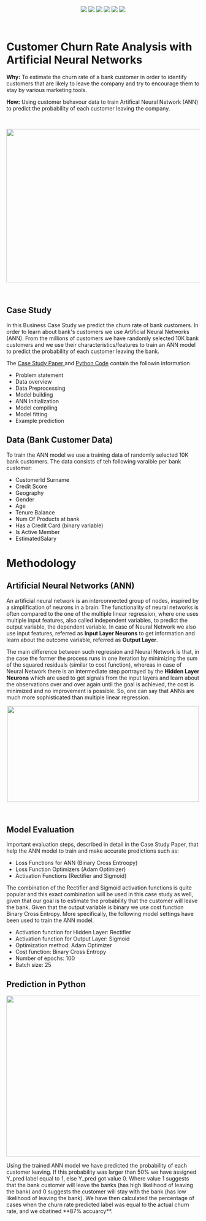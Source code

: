 <br><br>
<p align="center">
   
   <a href="https://github.com/TatevKaren/artificial-neural-network-business_case_study/blob/main/Artificial_Neural_Networks_Case_Study-2.pdf">
        <img src="https://img.shields.io/badge/Deep__Learning-ANN-yellow"></a>
   <a href="https://github.com/TatevKaren/artificial-neural-network-business_case_study/blob/main/Artificial_Neural_Networks_Case_Study-2.pdf">
        <img src="https://img.shields.io/badge/Python-Run_Code-blue?logo=Python"></a>
   <a href="https://github.com/TatevKaren/artificial-neural-network-business_case_study/blob/main/Artificial_Neural_Networks_Case_Study-2.pdf">
        <img src="https://img.shields.io/badge/Tensorflow-3d3b3b?logo=Tensorflow"></a>
   <a href="https://github.com/TatevKaren/artificial-neural-network-business_case_study/blob/main/Artificial_Neural_Networks_Case_Study-2.pdf">
        <img src="https://img.shields.io/badge/Keras-3d3b3b?logo=Keras"></a>
   <a href="https://github.com/TatevKaren/artificial-neural-network-business_case_study/blob/main/Artificial_Neural_Networks_Case_Study-2.pdf">
        <img src="https://img.shields.io/badge/Case_Study-Churn_Rate_Analysis-red"></a>
   <a href="https://github.com/TatevKaren/artificial-neural-network-business_case_study/blob/main/Artificial_Neural_Networks_Case_Study-2.pdf">
        <img src="https://img.shields.io/badge/Data-Time_Series-green"></a>
        
</p>
<br> 

# Customer Churn Rate Analysis with Artificial Neural Networks

**Why:** To estimate the churn rate of a bank customer in order to identify customers that are likely to leave the company and try to encourage them to stay by various marketing tools.

**How:** Using customer behavour data to train Artifical Neural Network (ANN) to predict the probability of each customer leaving the company.


<br>
<p align="center">
    <img src="https://github.com/TatevKaren/artificial-neural-network-business_case_study/blob/main/Churning_Customers.png?raw=true"
  width=699" height="400">
</p> 

<br>

## Case Study 
In this Business Case Study we predict the churn rate of bank customers. In order to learn about bank's customers we use Artificial Neural Networks (ANN). From the millions of customers we have randomly selected 10K bank customers and we use their characteristics/features to train an ANN model to predict the probability of each customer leaving the bank. 

The <a href ="https://github.com/TatevKaren/artificial-neural-network-business_case_study/blob/main/Artificial_Neural_Networks_Case_Study-2.pdf"> Case Study Paper </a> and <a href ="https://github.com/TatevKaren/artificial-neural-network-business_case_study/blob/main/Artificial_Neural_Network_Case_Study.py"> Python Code</a> contain the followin information<br>


 - Problem statement
 - Data overview
 - Data Preprocessing
 - Model building
 - ANN Initialization
 - Model compiling
 - Model fitting
 - Example prediction

## Data (Bank Customer Data)
To train the ANN model we use a training data of randomly selected 10K bank customers. The data consists of teh following varaible per bank customer:

- CustomerId Surname
- Credit Score
- Geography 
- Gender
- Age
- Tenure Balance
- Num Of Products at bank
- Has a Credit Card (binary variable)
- Is Active Member
- EstimatedSalary 

# Methodology

## Artificial Neural Networks (ANN)

An artificial neural network is an interconnected group of nodes, inspired by a simplification of neurons in a brain. The functionality of neural networks is often compared to the one of the multiple linear regression, where one uses multiple input features, also called independent variables, to predict the output variable, the dependent variable. 
In case of Neural Network we also use input features, referred as **Input Layer Neurons** to get information and learn about the outcome variable, referred as **Output Layer**.

The main difference between such regression and Neural Network is that, in the case the former the process runs in one iteration by minimizing the sum of the squared residuals (similar to cost function), whereas in case of Neural Network there is an intermediate step portrayed by the **Hidden Layer Neurons** which are used to get signals from the input layers and learn about the observations over and over again until the goal is achieved, the cost is minimized and no improvement is possible. So, one can say that ANNs are much more sophisticated than multiple linear regression.

<p align="center">
<img src="https://github.com/TatevKaren/artificial-neural-network-business_case_study/raw/main/ANN_layers.png?raw=true"
  alt=""width="500" height="250">
</p>

<br>

## Model Evaluation
Important evaluation steps, described in detail in the Case Study Paper, that help the ANN model to train and make accurate predictions such as:
- Loss Functions for ANN (Binary Cross Entroopy)
- Loss Function Optimizers (Adam Optimizer)
- Activation Functions (Rectifier and Sigmoid)

The combination of the Rectifier and Sigmoid activation functions is quite popular and this exact combination will be used in this case study as well, given that our goal is to estimate the probability that the customer will leave the bank. Given that the output variable is binary we use cost function Binary Cross Entropy. More specifically, the following model settings have been used to train the ANN model.

- Activation function for Hidden Layer: Rectifier
- Activation function for Output Layer: Sigmoid
- Optimization method: Adam Optimizer
- Cost function: Binary Cross Entropy
- Number of epochs: 100
- Batch size: 25

## Prediction in Python

<p align="left">
<img src="https://raw.githubusercontent.com/TatevKaren/artificial-neural-network-business_case_study/main/ANN_Case_Study_Sample_Output_1.png?raw=true"
  alt=""width="800" height="420">
</p>
Using the trained ANN model we have predicted the probability of each customer leaving. If this probability was larger than 50% we have assigned Y_pred label equal to 1, else Y_pred got value 0. Where value 1 suggests that the bank customer will leave the banks (has high likelihood of leaving the bank) and 0 suggests the customer will stay with the bank (has low likelihood of leaving the bank). We have then calculated the percentage of cases when the churn rate predicted label was equal to the actual churn rate, and we obatined **87% accuarcy**.

<br>















